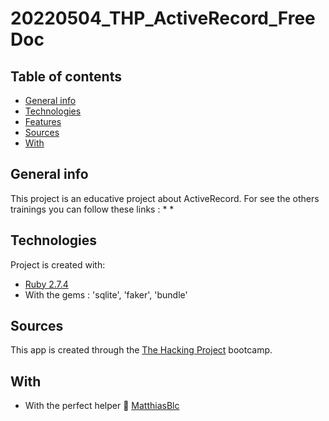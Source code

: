 # 20220504_THP_ActiveRecord_FreeDoc

## Table of contents
* [General info](#general-info)
* [Technologies](#technologies)
* [Features](#features)
* [Sources](#sources)
* [With](#with)


## General info
This project is an educative project about ActiveRecord. 
For see the others trainings you can follow these links : 
* 
* 

## Technologies
Project is created with:
* [Ruby 2.7.4](https://ruby-doc.org/core-2.7.4/)
* With the gems : 'sqlite', 'faker', 'bundle'

## Sources
This app is created through the [The Hacking Project](https://www.thehackingproject.org/) bootcamp.

## With
* With the perfect helper :pray: [MatthiasBlc](https://github.com/MatthiasBlc)

